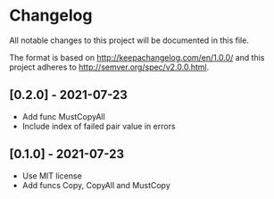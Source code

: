 # Changelog
All notable changes to this project will be documented in this file.

The format is based on http://keepachangelog.com/en/1.0.0/
and this project adheres to http://semver.org/spec/v2.0.0.html.

## [0.2.0] - 2021-07-23

- Add func MustCopyAll
- Include index of failed pair value in errors

## [0.1.0] - 2021-07-23

- Use MIT license
- Add funcs Copy, CopyAll and MustCopy
